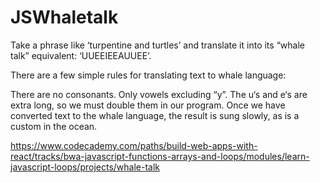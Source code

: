 # JSWhaletalk

Take a phrase like ‘turpentine and turtles’ and translate it into its “whale talk” equivalent: ‘UUEEIEEAUUEE’.

There are a few simple rules for translating text to whale language:

There are no consonants. Only vowels excluding “y”.
The u‘s and e‘s are extra long, so we must double them in our program.
Once we have converted text to the whale language, the result is sung slowly, as is a custom in the ocean.

https://www.codecademy.com/paths/build-web-apps-with-react/tracks/bwa-javascript-functions-arrays-and-loops/modules/learn-javascript-loops/projects/whale-talk
